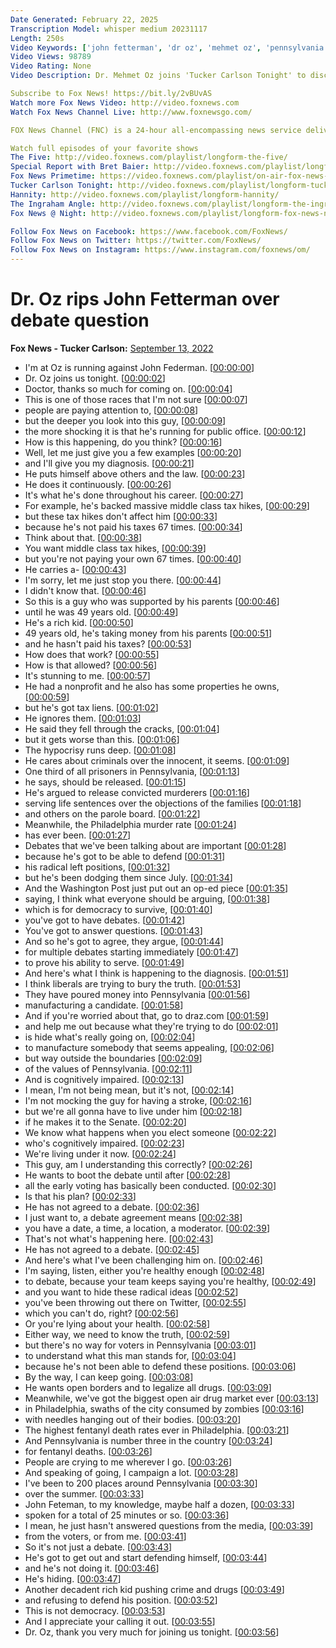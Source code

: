 ```yaml
---
Date Generated: February 22, 2025
Transcription Model: whisper medium 20231117
Length: 250s
Video Keywords: ['john fetterman', 'dr oz', 'mehmet oz', 'pennsylvania senate race', 'political news', 'doctor oz', 'fetterman stroke', 'dr. mehmet oz', 'midterm elections', 'dr. oz', 'pennsylvania election', 'midterm elections 2022 fox', 'midterm elections polls', 'midterm elections 2022', 'midterm elections 2022 predictions', 'john fetterman speech', 'john fetterman vs dr oz', 'john fetterman philadelphia', 'dr oz senate', 'dr oz primary results', 'dr oz campaign', 'oz fetterman debate', 'oz fetterman race', 'fetterman oz', 'philly']
Video Views: 98789
Video Rating: None
Video Description: Dr. Mehmet Oz joins 'Tucker Carlson Tonight' to discuss his key Senate race against John Fetterman in Pennsylvania. #foxnews #tuckercarlsontonight

Subscribe to Fox News! https://bit.ly/2vBUvAS
Watch more Fox News Video: http://video.foxnews.com
Watch Fox News Channel Live: http://www.foxnewsgo.com/

FOX News Channel (FNC) is a 24-hour all-encompassing news service delivering breaking news as well as political and business news. The number one network in cable, FNC has been the most-watched television news channel for 18 consecutive years. According to a 2020 Brand Keys Consumer Loyalty Engagement Index report, FOX News is the top brand in the country for morning and evening news coverage. A 2019 Suffolk University poll named FOX News as the most trusted source for television news or commentary, while a 2019 Brand Keys Emotion Engagement Analysis survey found that FOX News was the most trusted cable news brand. A 2017 Gallup/Knight Foundation survey also found that among Americans who could name an objective news source, FOX News was the top-cited outlet. Owned by FOX Corporation, FNC is available in nearly 90 million homes and dominates the cable news landscape, routinely notching the top ten programs in the genre.

Watch full episodes of your favorite shows
The Five: http://video.foxnews.com/playlist/longform-the-five/
Special Report with Bret Baier: http://video.foxnews.com/playlist/longform-special-report/
Fox News Primetime: https://video.foxnews.com/playlist/on-air-fox-news-primetime/
Tucker Carlson Tonight: http://video.foxnews.com/playlist/longform-tucker-carlson-tonight/
Hannity: http://video.foxnews.com/playlist/longform-hannity/
The Ingraham Angle: http://video.foxnews.com/playlist/longform-the-ingraham-angle/
Fox News @ Night: http://video.foxnews.com/playlist/longform-fox-news-night/

Follow Fox News on Facebook: https://www.facebook.com/FoxNews/
Follow Fox News on Twitter: https://twitter.com/FoxNews/
Follow Fox News on Instagram: https://www.instagram.com/foxnews/om/
---
```


# Dr. Oz rips John Fetterman over debate question
**Fox News - Tucker Carlson:** [September 13, 2022](https://www.youtube.com/watch?v=DJF4sBhN3qM)
*  I'm at Oz is running against John Federman. [[00:00:00](https://www.youtube.com/watch?v=DJF4sBhN3qM&t=0.0s)]
*  Dr. Oz joins us tonight. [[00:00:02](https://www.youtube.com/watch?v=DJF4sBhN3qM&t=2.7s)]
*  Doctor, thanks so much for coming on. [[00:00:04](https://www.youtube.com/watch?v=DJF4sBhN3qM&t=4.32s)]
*  This is one of those races that I'm not sure [[00:00:07](https://www.youtube.com/watch?v=DJF4sBhN3qM&t=7.0s)]
*  people are paying attention to, [[00:00:08](https://www.youtube.com/watch?v=DJF4sBhN3qM&t=8.84s)]
*  but the deeper you look into this guy, [[00:00:09](https://www.youtube.com/watch?v=DJF4sBhN3qM&t=9.96s)]
*  the more shocking it is that he's running for public office. [[00:00:12](https://www.youtube.com/watch?v=DJF4sBhN3qM&t=12.24s)]
*  How is this happening, do you think? [[00:00:16](https://www.youtube.com/watch?v=DJF4sBhN3qM&t=16.26s)]
*  Well, let me just give you a few examples [[00:00:20](https://www.youtube.com/watch?v=DJF4sBhN3qM&t=20.04s)]
*  and I'll give you my diagnosis. [[00:00:21](https://www.youtube.com/watch?v=DJF4sBhN3qM&t=21.72s)]
*  He puts himself above others and the law. [[00:00:23](https://www.youtube.com/watch?v=DJF4sBhN3qM&t=23.56s)]
*  He does it continuously. [[00:00:26](https://www.youtube.com/watch?v=DJF4sBhN3qM&t=26.0s)]
*  It's what he's done throughout his career. [[00:00:27](https://www.youtube.com/watch?v=DJF4sBhN3qM&t=27.3s)]
*  For example, he's backed massive middle class tax hikes, [[00:00:29](https://www.youtube.com/watch?v=DJF4sBhN3qM&t=29.56s)]
*  but these tax hikes don't affect him [[00:00:33](https://www.youtube.com/watch?v=DJF4sBhN3qM&t=33.08s)]
*  because he's not paid his taxes 67 times. [[00:00:34](https://www.youtube.com/watch?v=DJF4sBhN3qM&t=34.64s)]
*  Think about that. [[00:00:38](https://www.youtube.com/watch?v=DJF4sBhN3qM&t=38.519999999999996s)]
*  You want middle class tax hikes, [[00:00:39](https://www.youtube.com/watch?v=DJF4sBhN3qM&t=39.4s)]
*  but you're not paying your own 67 times. [[00:00:40](https://www.youtube.com/watch?v=DJF4sBhN3qM&t=40.92s)]
*  He carries a- [[00:00:43](https://www.youtube.com/watch?v=DJF4sBhN3qM&t=43.2s)]
*  I'm sorry, let me just stop you there. [[00:00:44](https://www.youtube.com/watch?v=DJF4sBhN3qM&t=44.28s)]
*  I didn't know that. [[00:00:46](https://www.youtube.com/watch?v=DJF4sBhN3qM&t=46.06s)]
*  So this is a guy who was supported by his parents [[00:00:46](https://www.youtube.com/watch?v=DJF4sBhN3qM&t=46.9s)]
*  until he was 49 years old. [[00:00:49](https://www.youtube.com/watch?v=DJF4sBhN3qM&t=49.16s)]
*  He's a rich kid. [[00:00:50](https://www.youtube.com/watch?v=DJF4sBhN3qM&t=50.480000000000004s)]
*  49 years old, he's taking money from his parents [[00:00:51](https://www.youtube.com/watch?v=DJF4sBhN3qM&t=51.32s)]
*  and he hasn't paid his taxes? [[00:00:53](https://www.youtube.com/watch?v=DJF4sBhN3qM&t=53.36s)]
*  How does that work? [[00:00:55](https://www.youtube.com/watch?v=DJF4sBhN3qM&t=55.18s)]
*  How is that allowed? [[00:00:56](https://www.youtube.com/watch?v=DJF4sBhN3qM&t=56.04s)]
*  It's stunning to me. [[00:00:57](https://www.youtube.com/watch?v=DJF4sBhN3qM&t=57.32s)]
*  He had a nonprofit and he also has some properties he owns, [[00:00:59](https://www.youtube.com/watch?v=DJF4sBhN3qM&t=59.519999999999996s)]
*  but he's got tax liens. [[00:01:02](https://www.youtube.com/watch?v=DJF4sBhN3qM&t=62.48s)]
*  He ignores them. [[00:01:03](https://www.youtube.com/watch?v=DJF4sBhN3qM&t=63.72s)]
*  He said they fell through the cracks, [[00:01:04](https://www.youtube.com/watch?v=DJF4sBhN3qM&t=64.56s)]
*  but it gets worse than this. [[00:01:06](https://www.youtube.com/watch?v=DJF4sBhN3qM&t=66.82s)]
*  The hypocrisy runs deep. [[00:01:08](https://www.youtube.com/watch?v=DJF4sBhN3qM&t=68.36s)]
*  He cares about criminals over the innocent, it seems. [[00:01:09](https://www.youtube.com/watch?v=DJF4sBhN3qM&t=69.92s)]
*  One third of all prisoners in Pennsylvania, [[00:01:13](https://www.youtube.com/watch?v=DJF4sBhN3qM&t=73.3s)]
*  he says, should be released. [[00:01:15](https://www.youtube.com/watch?v=DJF4sBhN3qM&t=75.24s)]
*  He's argued to release convicted murderers [[00:01:16](https://www.youtube.com/watch?v=DJF4sBhN3qM&t=76.48s)]
*  serving life sentences over the objections of the families [[00:01:18](https://www.youtube.com/watch?v=DJF4sBhN3qM&t=78.88s)]
*  and others on the parole board. [[00:01:22](https://www.youtube.com/watch?v=DJF4sBhN3qM&t=82.6s)]
*  Meanwhile, the Philadelphia murder rate [[00:01:24](https://www.youtube.com/watch?v=DJF4sBhN3qM&t=84.4s)]
*  has ever been. [[00:01:27](https://www.youtube.com/watch?v=DJF4sBhN3qM&t=87.17999999999999s)]
*  Debates that we've been talking about are important [[00:01:28](https://www.youtube.com/watch?v=DJF4sBhN3qM&t=88.78s)]
*  because he's got to be able to defend [[00:01:31](https://www.youtube.com/watch?v=DJF4sBhN3qM&t=91.34s)]
*  his radical left positions, [[00:01:32](https://www.youtube.com/watch?v=DJF4sBhN3qM&t=92.86s)]
*  but he's been dodging them since July. [[00:01:34](https://www.youtube.com/watch?v=DJF4sBhN3qM&t=94.17999999999999s)]
*  And the Washington Post just put out an op-ed piece [[00:01:35](https://www.youtube.com/watch?v=DJF4sBhN3qM&t=95.86s)]
*  saying, I think what everyone should be arguing, [[00:01:38](https://www.youtube.com/watch?v=DJF4sBhN3qM&t=98.78s)]
*  which is for democracy to survive, [[00:01:40](https://www.youtube.com/watch?v=DJF4sBhN3qM&t=100.6s)]
*  you've got to have debates. [[00:01:42](https://www.youtube.com/watch?v=DJF4sBhN3qM&t=102.1s)]
*  You've got to answer questions. [[00:01:43](https://www.youtube.com/watch?v=DJF4sBhN3qM&t=103.03999999999999s)]
*  And so he's got to agree, they argue, [[00:01:44](https://www.youtube.com/watch?v=DJF4sBhN3qM&t=104.53999999999999s)]
*  for multiple debates starting immediately [[00:01:47](https://www.youtube.com/watch?v=DJF4sBhN3qM&t=107.03999999999999s)]
*  to prove his ability to serve. [[00:01:49](https://www.youtube.com/watch?v=DJF4sBhN3qM&t=109.22s)]
*  And here's what I think is happening to the diagnosis. [[00:01:51](https://www.youtube.com/watch?v=DJF4sBhN3qM&t=111.42s)]
*  I think liberals are trying to bury the truth. [[00:01:53](https://www.youtube.com/watch?v=DJF4sBhN3qM&t=113.82s)]
*  They have poured money into Pennsylvania [[00:01:56](https://www.youtube.com/watch?v=DJF4sBhN3qM&t=116.86s)]
*  manufacturing a candidate. [[00:01:58](https://www.youtube.com/watch?v=DJF4sBhN3qM&t=118.2s)]
*  And if you're worried about that, go to draz.com [[00:01:59](https://www.youtube.com/watch?v=DJF4sBhN3qM&t=119.4s)]
*  and help me out because what they're trying to do [[00:02:01](https://www.youtube.com/watch?v=DJF4sBhN3qM&t=121.88000000000001s)]
*  is hide what's really going on, [[00:02:04](https://www.youtube.com/watch?v=DJF4sBhN3qM&t=124.16000000000001s)]
*  to manufacture somebody that seems appealing, [[00:02:06](https://www.youtube.com/watch?v=DJF4sBhN3qM&t=126.60000000000001s)]
*  but way outside the boundaries [[00:02:09](https://www.youtube.com/watch?v=DJF4sBhN3qM&t=129.52s)]
*  of the values of Pennsylvania. [[00:02:11](https://www.youtube.com/watch?v=DJF4sBhN3qM&t=131.36s)]
*  And is cognitively impaired. [[00:02:13](https://www.youtube.com/watch?v=DJF4sBhN3qM&t=133.1s)]
*  I mean, I'm not being mean, but it's not, [[00:02:14](https://www.youtube.com/watch?v=DJF4sBhN3qM&t=134.46s)]
*  I'm not mocking the guy for having a stroke, [[00:02:16](https://www.youtube.com/watch?v=DJF4sBhN3qM&t=136.36s)]
*  but we're all gonna have to live under him [[00:02:18](https://www.youtube.com/watch?v=DJF4sBhN3qM&t=138.28s)]
*  if he makes it to the Senate. [[00:02:20](https://www.youtube.com/watch?v=DJF4sBhN3qM&t=140.92000000000002s)]
*  We know what happens when you elect someone [[00:02:22](https://www.youtube.com/watch?v=DJF4sBhN3qM&t=142.04000000000002s)]
*  who's cognitively impaired. [[00:02:23](https://www.youtube.com/watch?v=DJF4sBhN3qM&t=143.56s)]
*  We're living under it now. [[00:02:24](https://www.youtube.com/watch?v=DJF4sBhN3qM&t=144.52s)]
*  This guy, am I understanding this correctly? [[00:02:26](https://www.youtube.com/watch?v=DJF4sBhN3qM&t=146.12s)]
*  He wants to boot the debate until after [[00:02:28](https://www.youtube.com/watch?v=DJF4sBhN3qM&t=148.12s)]
*  all the early voting has basically been conducted. [[00:02:30](https://www.youtube.com/watch?v=DJF4sBhN3qM&t=150.8s)]
*  Is that his plan? [[00:02:33](https://www.youtube.com/watch?v=DJF4sBhN3qM&t=153.4s)]
*  He has not agreed to a debate. [[00:02:36](https://www.youtube.com/watch?v=DJF4sBhN3qM&t=156.28s)]
*  I just want to, a debate agreement means [[00:02:38](https://www.youtube.com/watch?v=DJF4sBhN3qM&t=158.12s)]
*  you have a date, a time, a location, a moderator. [[00:02:39](https://www.youtube.com/watch?v=DJF4sBhN3qM&t=159.96s)]
*  That's not what's happening here. [[00:02:43](https://www.youtube.com/watch?v=DJF4sBhN3qM&t=163.44s)]
*  He has not agreed to a debate. [[00:02:45](https://www.youtube.com/watch?v=DJF4sBhN3qM&t=165.0s)]
*  And here's what I've been challenging him on. [[00:02:46](https://www.youtube.com/watch?v=DJF4sBhN3qM&t=166.48000000000002s)]
*  I'm saying, listen, either you're healthy enough [[00:02:48](https://www.youtube.com/watch?v=DJF4sBhN3qM&t=168.26000000000002s)]
*  to debate, because your team keeps saying you're healthy, [[00:02:49](https://www.youtube.com/watch?v=DJF4sBhN3qM&t=169.92000000000002s)]
*  and you want to hide these radical ideas [[00:02:52](https://www.youtube.com/watch?v=DJF4sBhN3qM&t=172.7s)]
*  you've been throwing out there on Twitter, [[00:02:55](https://www.youtube.com/watch?v=DJF4sBhN3qM&t=175.26s)]
*  which you can't do, right? [[00:02:56](https://www.youtube.com/watch?v=DJF4sBhN3qM&t=176.94s)]
*  Or you're lying about your health. [[00:02:58](https://www.youtube.com/watch?v=DJF4sBhN3qM&t=178.35999999999999s)]
*  Either way, we need to know the truth, [[00:02:59](https://www.youtube.com/watch?v=DJF4sBhN3qM&t=179.85999999999999s)]
*  but there's no way for voters in Pennsylvania [[00:03:01](https://www.youtube.com/watch?v=DJF4sBhN3qM&t=181.64s)]
*  to understand what this man stands for, [[00:03:04](https://www.youtube.com/watch?v=DJF4sBhN3qM&t=184.54s)]
*  because he's not been able to defend these positions. [[00:03:06](https://www.youtube.com/watch?v=DJF4sBhN3qM&t=186.54s)]
*  By the way, I can keep going. [[00:03:08](https://www.youtube.com/watch?v=DJF4sBhN3qM&t=188.57999999999998s)]
*  He wants open borders and to legalize all drugs. [[00:03:09](https://www.youtube.com/watch?v=DJF4sBhN3qM&t=189.78s)]
*  Meanwhile, we've got the biggest open air drug market ever [[00:03:13](https://www.youtube.com/watch?v=DJF4sBhN3qM&t=193.44s)]
*  in Philadelphia, swaths of the city consumed by zombies [[00:03:16](https://www.youtube.com/watch?v=DJF4sBhN3qM&t=196.72s)]
*  with needles hanging out of their bodies. [[00:03:20](https://www.youtube.com/watch?v=DJF4sBhN3qM&t=200.14s)]
*  The highest fentanyl death rates ever in Philadelphia. [[00:03:21](https://www.youtube.com/watch?v=DJF4sBhN3qM&t=201.78s)]
*  And Pennsylvania is number three in the country [[00:03:24](https://www.youtube.com/watch?v=DJF4sBhN3qM&t=204.06s)]
*  for fentanyl deaths. [[00:03:26](https://www.youtube.com/watch?v=DJF4sBhN3qM&t=206.14000000000001s)]
*  People are crying to me wherever I go. [[00:03:26](https://www.youtube.com/watch?v=DJF4sBhN3qM&t=206.98000000000002s)]
*  And speaking of going, I campaign a lot. [[00:03:28](https://www.youtube.com/watch?v=DJF4sBhN3qM&t=208.74s)]
*  I've been to 200 places around Pennsylvania [[00:03:30](https://www.youtube.com/watch?v=DJF4sBhN3qM&t=210.98000000000002s)]
*  over the summer. [[00:03:33](https://www.youtube.com/watch?v=DJF4sBhN3qM&t=213.12s)]
*  John Feteman, to my knowledge, maybe half a dozen, [[00:03:33](https://www.youtube.com/watch?v=DJF4sBhN3qM&t=213.96s)]
*  spoken for a total of 25 minutes or so. [[00:03:36](https://www.youtube.com/watch?v=DJF4sBhN3qM&t=216.86s)]
*  I mean, he just hasn't answered questions from the media, [[00:03:39](https://www.youtube.com/watch?v=DJF4sBhN3qM&t=219.26000000000002s)]
*  from the voters, or from me. [[00:03:41](https://www.youtube.com/watch?v=DJF4sBhN3qM&t=221.74s)]
*  So it's not just a debate. [[00:03:43](https://www.youtube.com/watch?v=DJF4sBhN3qM&t=223.3s)]
*  He's got to get out and start defending himself, [[00:03:44](https://www.youtube.com/watch?v=DJF4sBhN3qM&t=224.54000000000002s)]
*  and he's not doing it. [[00:03:46](https://www.youtube.com/watch?v=DJF4sBhN3qM&t=226.58s)]
*  He's hiding. [[00:03:47](https://www.youtube.com/watch?v=DJF4sBhN3qM&t=227.42000000000002s)]
*  Another decadent rich kid pushing crime and drugs [[00:03:49](https://www.youtube.com/watch?v=DJF4sBhN3qM&t=229.2s)]
*  and refusing to defend his position. [[00:03:52](https://www.youtube.com/watch?v=DJF4sBhN3qM&t=232.04s)]
*  This is not democracy. [[00:03:53](https://www.youtube.com/watch?v=DJF4sBhN3qM&t=233.79999999999998s)]
*  And I appreciate your calling it out. [[00:03:55](https://www.youtube.com/watch?v=DJF4sBhN3qM&t=235.11999999999998s)]
*  Dr. Oz, thank you very much for joining us tonight. [[00:03:56](https://www.youtube.com/watch?v=DJF4sBhN3qM&t=236.48s)]
